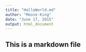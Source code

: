 ```yaml
---
title: "HelloWorld.md"
author: "Moose-King"
date: "June 17, 2015"
output: html_document
---
```

## This is a markdown file
